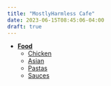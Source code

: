 ```yaml
---
title: "MostlyHarmless Cafe"
date: 2023-06-15T08:45:06-04:00
draft: true
---
```


- **[Food](food.html)**
    - [Chicken](chicken.html)
    - [Asian](asian.html)
    - [Pastas](pasta.html)
    - [Sauces](sauce.html)
